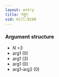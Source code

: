 ```yaml
---
layout: entry
title: འཁྲུད་
vid: Hill:0189
---
```

### Argument structure
* _N =3_
* arg1 (0)
* arg1 (3)
* arg1 (0)
* arg1-arg2 (0)
